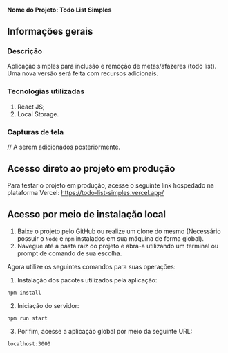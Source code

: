 #### Nome do Projeto: Todo List Simples

## Informações gerais

### Descrição

Aplicação simples para inclusão e remoção de metas/afazeres (todo list).
Uma nova versão será feita com recursos adicionais.

### Tecnologias utilizadas

1. React JS;
2. Local Storage.

### Capturas de tela

// A serem adicionados posteriormente.

## Acesso direto ao projeto em produção

Para testar o projeto em produção, acesse o seguinte link hospedado na plataforma Vercel:
https://todo-list-simples.vercel.app/

## Acesso por meio de instalação local

1. Baixe o projeto pelo GitHub ou realize um clone do mesmo (Necessário possuir o `Node` e `npm` instalados em sua máquina de forma global).
2. Navegue até a pasta raiz do projeto e abra-a utilizando um terminal ou prompt de comando de sua escolha.

Agora utilize os seguintes comandos para suas operações:

1. Instalação dos pacotes utilizados pela aplicação:

`npm install`

2. Iniciação do servidor:

`npm run start`

3. Por fim, acesse a aplicação global por meio da seguinte URL:

`localhost:3000`
